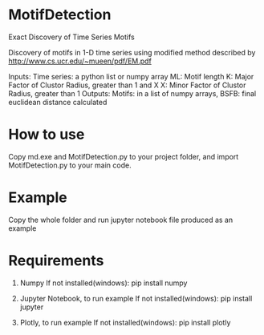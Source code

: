 # MotifDetection
Exact Discovery of Time Series Motifs

Discovery of motifs in 1-D time series using modified method described by http://www.cs.ucr.edu/~mueen/pdf/EM.pdf

  Inputs:
    Time series: a python list or numpy array
    ML: Motif length
    K: Major Factor of Clustor Radius, greater than 1 and X
    X: Minor Factor of Clustor Radius, greater than 1
  Outputs:
    Motifs: in a list of numpy arrays, 
    BSFB: final euclidean distance calculated

# How to use
  Copy md.exe and MotifDetection.py to your project folder, and import MotifDetection.py to your main code.
 
# Example
  Copy the whole folder and run jupyter notebook file produced as an example

# Requirements
  
  1. Numpy
    If not installed(windows):
        pip install numpy
        
  2. Jupyter Notebook, to run example
    If not installed(windows):
        pip install jupyter
     
  3. Plotly, to run example
    If not installed(windows):
        pip install plotly       
      
       
